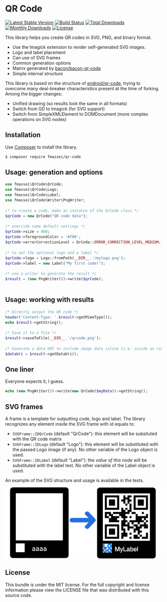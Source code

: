 # QR Code

[![Latest Stable Version](http://img.shields.io/packagist/v/fmassei/qr-code.svg)](https://packagist.org/packages/fmassei/qr-code)
[![Build Status](https://github.com/fmassei/qr-code/workflows/CI/badge.svg)](https://github.com/fmassei/qr-code/actions)
[![Total Downloads](http://img.shields.io/packagist/dt/fmassei/qr-code.svg)](https://packagist.org/packages/fmassei/qr-code)
[![Monthly Downloads](http://img.shields.io/packagist/dm/fmassei/qr-code.svg)](https://packagist.org/packages/fmassei/qr-code)
[![License](http://img.shields.io/packagist/l/fmassei/qr-code.svg)](https://packagist.org/packages/fmassei/qr-code)

This library helps you create QR codes in SVG, PNG, and binary format.

- Use the Imagick extension to render self-generated SVG images.
- Logo and label placement
- Can use of SVG frames
- Common generation options
- Matrix generated by [bacon/bacon-qr-code](https://github.com/Bacon/BaconQrCode)
- Simple internal structure

This library is based on the structure of [endroid/qr-code](https://github.com/endroid/qr-code), trying to
overcome many deal-breaker characteristics present at the time of forking.
Among the bigger changes:
- Unified drawing (so results look the same in all formats)
- Switch from GD to Imagick (for SVG support)
- Switch from SimpleXMLElement to DOMDocument (more complex operations on SVG nodes)

## Installation

Use [Composer](https://getcomposer.org/) to install the library.

``` bash
$ composer require fmassei/qr-code
```

## Usage: generation and options

```php
use fmassei\QrCode\QrCode;
use fmassei\QrCode\Logo;
use fmassei\QrCode\Label;
use fmassei\QrCode\Writer\PngWriter;

/* to create a code, make an instance of the QrCode class */
$qrCode = new QrCode("QR code data");

/* override some default settings */
$qrCode->size = 400;
$qrCode->foregroundColor = '#f00';
$qrCode->errorCorrectionLevel = QrCode::ERROR_CORRECTION_LEVEL_MEDIUM;

/* to set the optional logo and a label */
$qrCode->logo = Logo::fromPath(__DIR__.'/mylogo.png');
$qrCode->label = new Label("My first code!");

/* use a writer to generate the result */
$result = (new PngWriter())->write($qrCode);
        
```

## Usage: working with results

```php
/* Directly output the QR code */
header('Content-Type: '.$result->getMimeType());
echo $result->getString();

/* Save it to a file */
$result->saveToFile(__DIR__.'/qrcode.png');

/* Generate a data URI to include image data inline (i.e. inside an <img> tag) */
$dataUri = $result->getDataUri();
```

## One liner
Everyone expects it, I guess.
```php
echo (new PngWriter())->write(new QrCode($myData))->getString();
```

## SVG frames
A frame is a template for outputting code, logo and label.
The library recognizes any element inside the SVG frame with id equals to:

- `SVGFrame::IDQrCode` (default "QrCode"): this element will be subsituted with 
    the QR code matrix
- `SVGFrame::IDLogo` (default "Logo"): this element will be substituted with the
    passed Logo image (if any). No other variable of the Logo object is used.
- `SVGFrame::IDLabel` (default "Label"): the *value of this node* will be
    substituted with the label text. No other variable of the Label object is used.

An example of the SVG structure and usage is available in the tests.

![SVGFrame example](tests/assets/frame%20example.png)

## License

This bundle is under the MIT license. For the full copyright and license
information please view the LICENSE file that was distributed with this source code.